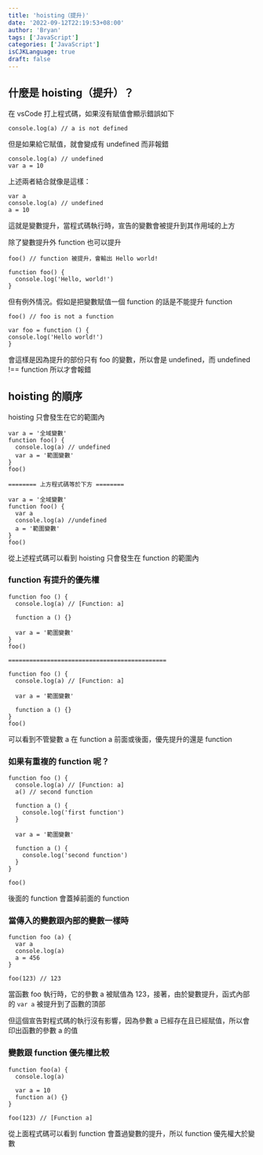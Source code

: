 ```yaml
---
title: 'hoisting（提升)'
date: '2022-09-12T22:19:53+08:00'
author: 'Bryan'
tags: ['JavaScript']
categories: ['JavaScript']
isCJKLanguage: true
draft: false
---
```


## 什麼是 hoisting（提升）？
在 vsCode 打上程式碼，如果沒有賦值會顯示錯誤如下
```
console.log(a) // a is not defined
```
但是如果給它賦值，就會變成有 undefined 而非報錯
```
console.log(a) // undefined
var a = 10
```
上述兩者結合就像是這樣：

```
var a
console.log(a) // undefined
a = 10
```

這就是變數提升，當程式碼執行時，宣告的變數會被提升到其作用域的上方

除了變數提升外 function 也可以提升

```
foo() // function 被提升，會輸出 Hello world!

function foo() {
  console.log('Hello, world!')
}
```

但有例外情況。假如是把變數賦值一個 function 的話是不能提升 function
```
foo() // foo is not a function

var foo = function () {
console.log('Hello world!')
}
```
會這樣是因為提升的部份只有 foo 的變數，所以會是 undefined，而 undefined !== function 所以才會報錯

## hoisting 的順序
hoisting 只會發生在它的範圍內

```
var a = '全域變數'
function foo() {
  console.log(a) // undefined
  var a = '範圍變數'
}
foo()

======== 上方程式碼等於下方 ========

var a = '全域變數'
function foo() {
  var a
  console.log(a) //undefined
  a = '範圍變數'
}
foo()
```

從上述程式碼可以看到 hoisting 只會發生在 function 的範圍內

###  function 有提升的優先權
```
function foo () {
  console.log(a) // [Function: a]

  function a () {}
  
  var a = '範圍變數'
}
foo()

=============================================

function foo () {
  console.log(a) // [Function: a]
  
  var a = '範圍變數'
  
  function a () {}
}
foo()
```
可以看到不管變數 a 在 function a 前面或後面，優先提升的還是 function

### 如果有重複的 function 呢？
```
function foo () {
  console.log(a) // [Function: a]
  a() // second function
  
  function a () {
    console.log('first function')
  }
  
  var a = '範圍變數'
  
  function a () {
    console.log('second function')
  }
}

foo()
```
後面的 function 會蓋掉前面的 function 

### 當傳入的變數跟內部的變數一樣時
```
function foo (a) {
  var a
  console.log(a)
  a = 456
}

foo(123) // 123
```
當函數 foo 執行時，它的參數 a 被賦值為 123，接著，由於變數提升，函式內部的 `var a` 被提升到了函數的頂部

但這個宣告對程式碼的執行沒有影響，因為參數 a 已經存在且已經賦值，所以會印出函數的參數 a 的值

### 變數跟 function 優先權比較
```
function foo(a) {
  console.log(a)
  
  var a = 10
  function a() {}
}

foo(123) // [Function a]
```

從上面程式碼可以看到 function 會蓋過變數的提升，所以 function 優先權大於變數